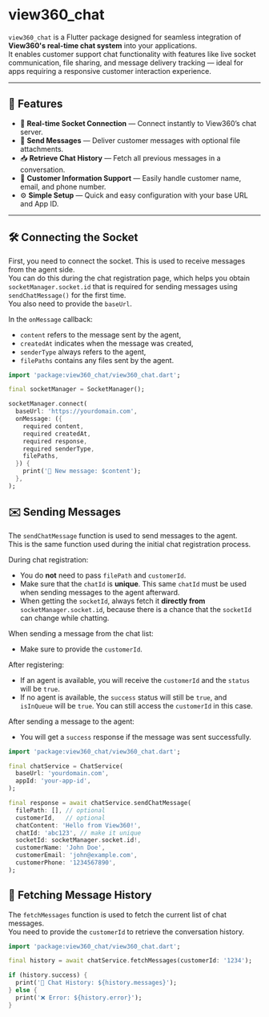 <!--
This README describes the package. If you publish this package to pub.dev,
this README's contents appear on the landing page for your package.

For information about how to write a good package README, see the guide for
[writing package pages](https://dart.dev/tools/pub/writing-package-pages).

For general information about developing packages, see the Dart guide for
[creating packages](https://dart.dev/guides/libraries/create-packages)
and the Flutter guide for
[developing packages and plugins](https://flutter.dev/to/develop-packages).
-->

# view360_chat

`view360_chat` is a Flutter package designed for seamless integration of **View360's real-time chat system** into your applications.  
It enables customer support chat functionality with features like live socket communication, file sharing, and message delivery tracking — ideal for apps requiring a responsive customer interaction experience.

---

## 🧩 Features

- 🔌 **Real-time Socket Connection** — Connect instantly to View360’s chat server.
- 💬 **Send Messages** — Deliver customer messages with optional file attachments.
- 📥 **Retrieve Chat History** — Fetch all previous messages in a conversation.
- 🧾 **Customer Information Support** — Easily handle customer name, email, and phone number.
- ⚙️ **Simple Setup** — Quick and easy configuration with your base URL and App ID.

---

## 🛠️ Connecting the Socket

First, you need to connect the socket. This is used to receive messages from the agent side.  
You can do this during the chat registration page, which helps you obtain `socketManager.socket.id` that is required for sending messages using `sendChatMessage()` for the first time.  
You also need to provide the `baseUrl`.  

In the `onMessage` callback:
- `content` refers to the message sent by the agent,
- `createdAt` indicates when the message was created,
- `senderType` always refers to the agent,
- `filePaths` contains any files sent by the agent.

```dart
import 'package:view360_chat/view360_chat.dart';

final socketManager = SocketManager();

socketManager.connect(
  baseUrl: 'https://yourdomain.com',
  onMessage: ({
    required content,
    required createdAt,
    required response,
    required senderType,
    filePaths,
  }) {
    print('📩 New message: $content');
  },
);

```
## ✉️ Sending Messages

The `sendChatMessage` function is used to send messages to the agent.  
This is the same function used during the initial chat registration process.

During chat registration:
- You do **not** need to pass `filePath` and `customerId`.
- Make sure that the `chatId` is **unique**. This same `chatId` must be used when sending messages to the agent afterward.
- When getting the `socketId`, always fetch it **directly from** `socketManager.socket.id`, because there is a chance that the `socketId` can change while chatting.

When sending a message from the chat list:
- Make sure to provide the `customerId`.

After registering:
- If an agent is available, you will receive the `customerId` and the `status` will be `true`.
- If no agent is available, the `success` status will still be `true`, and `isInQueue` will be `true`. You can still access the `customerId` in this case.

After sending a message to the agent:
- You will get a `success` response if the message was sent successfully.

```dart
import 'package:view360_chat/view360_chat.dart';

final chatService = ChatService(
  baseUrl: 'yourdomain.com',
  appId: 'your-app-id',
);

final response = await chatService.sendChatMessage(
  filePath: [], // optional
  customerId,   // optional
  chatContent: 'Hello from View360!',
  chatId: 'abc123', // make it unique
  socketId: socketManager.socket.id!,
  customerName: 'John Doe',
  customerEmail: 'john@example.com',
  customerPhone: '1234567890',
);

```
## 📜 Fetching Message History

The `fetchMessages` function is used to fetch the current list of chat messages.  
You need to provide the `customerId` to retrieve the conversation history.

```dart
import 'package:view360_chat/view360_chat.dart';

final history = await chatService.fetchMessages(customerId: '1234');

if (history.success) {
  print('💬 Chat History: ${history.messages}');
} else {
  print('❌ Error: ${history.error}');
}







